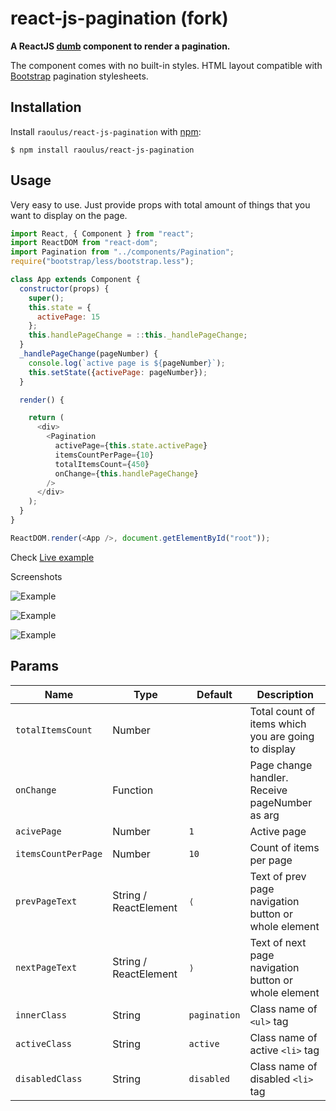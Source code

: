 # react-js-pagination (fork)

**A ReactJS [dumb](https://medium.com/@dan_abramov/smart-and-dumb-components-7ca2f9a7c7d0) component to render a pagination.**

The component comes with no built-in styles. HTML layout compatible with [Bootstrap](http://getbootstrap.com/components/#pagination) pagination stylesheets.

## Installation

Install `raoulus/react-js-pagination` with [npm](https://www.npmjs.com/):

```
$ npm install raoulus/react-js-pagination
```

## Usage

Very easy to use. Just provide props with total amount of things that you want to display on the page.

```js
import React, { Component } from "react";
import ReactDOM from "react-dom";
import Pagination from "../components/Pagination";
require("bootstrap/less/bootstrap.less");

class App extends Component {
  constructor(props) {
    super();
    this.state = {
      activePage: 15
    };
    this.handlePageChange = ::this._handlePageChange;
  }
  _handlePageChange(pageNumber) {
    console.log(`active page is ${pageNumber}`);
    this.setState({activePage: pageNumber});
  }

  render() {

    return (
      <div>
        <Pagination
          activePage={this.state.activePage}
          itemsCountPerPage={10}
          totalItemsCount={450}
          onChange={this.handlePageChange}
        />
      </div>
    );
  }
}

ReactDOM.render(<App />, document.getElementById("root"));

```

Check [Live example](https://raoulus.github.io/react-js-pagination/)

Screenshots

![Example](https://cloud.githubusercontent.com/assets/1379228/20664655/6127bc98-b55c-11e6-9ed7-773711bc2100.png)

![Example](https://cloud.githubusercontent.com/assets/1379228/20664674/7777b6ba-b55c-11e6-9fff-ab7fc21820b1.png)

![Example](https://cloud.githubusercontent.com/assets/1379228/20664683/8278a97a-b55c-11e6-8ca2-7c3b41d0e5d0.png)

## Params

Name | Type | Default | Description
--- | --- | --- | --- |
`totalItemsCount` | Number | | Total count of items which you are going to display
`onChange` | Function | | Page change handler. Receive pageNumber as arg
`acivePage` | Number | `1` | Active page
`itemsCountPerPage` | Number | `10` | Count of items per  page
`prevPageText` | String / ReactElement | `⟨` | Text of prev page navigation button or whole element
`nextPageText` | String / ReactElement | `⟩` | Text of next page navigation button or whole element
`innerClass` | String | `pagination` | Class name of `<ul>` tag
`activeClass` | String | `active` | Class name of active `<li>` tag
`disabledClass` | String | `disabled` | Class name of disabled `<li>` tag
